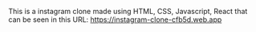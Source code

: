 This is a instagram clone made using HTML, CSS, Javascript, React that can be seen in this URL:
https://instagram-clone-cfb5d.web.app
